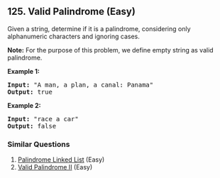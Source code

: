 ## 125. Valid Palindrome (Easy)

<p>Given a string, determine if it is a palindrome, considering only alphanumeric characters and ignoring cases.</p>

<p><strong>Note:</strong>&nbsp;For the purpose of this problem, we define empty string as valid palindrome.</p>

<p><strong>Example 1:</strong></p>

<pre>
<strong>Input:</strong> &quot;A man, a plan, a canal: Panama&quot;
<strong>Output:</strong> true
</pre>

<p><strong>Example 2:</strong></p>

<pre>
<strong>Input:</strong> &quot;race a car&quot;
<strong>Output:</strong> false
</pre>


### Similar Questions
  1. [Palindrome Linked List](https://github.com/openset/leetcode/tree/master/solution/palindrome-linked-list) (Easy)
  1. [Valid Palindrome II](https://github.com/openset/leetcode/tree/master/solution/valid-palindrome-ii) (Easy)
